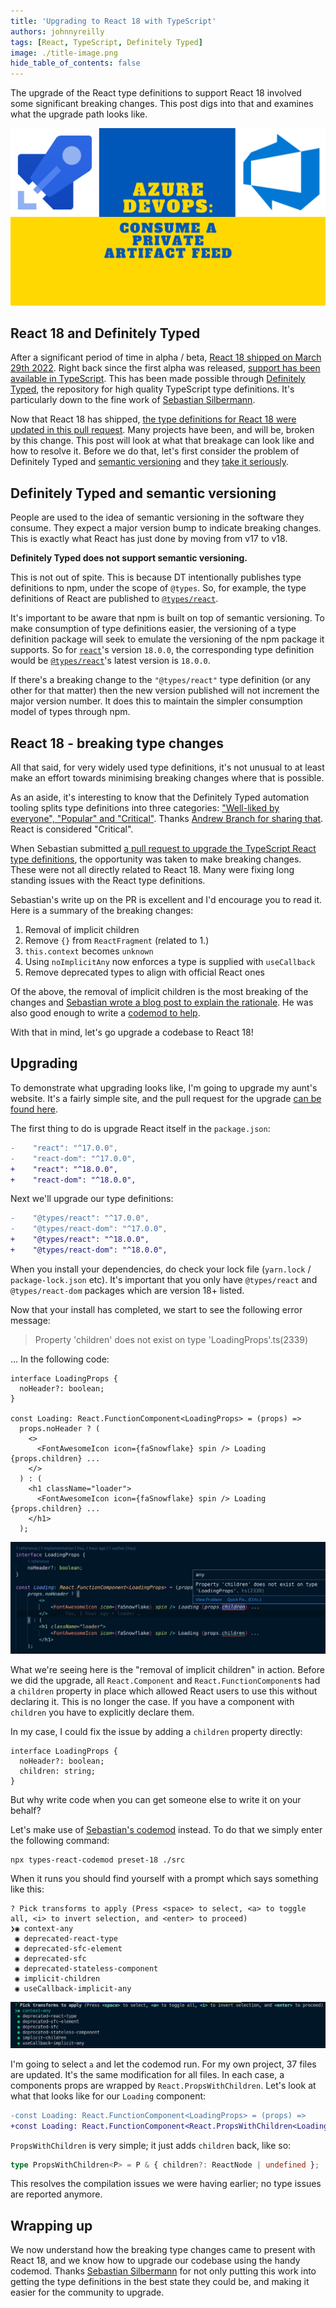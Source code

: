 ```yaml
---
title: 'Upgrading to React 18 with TypeScript'
authors: johnnyreilly
tags: [React, TypeScript, Definitely Typed]
image: ./title-image.png
hide_table_of_contents: false
---
```


The upgrade of the React type definitions to support React 18 involved some significant breaking changes. This post digs into that and examines what the upgrade path looks like.

![title image reading "Upgrading to React 18 with TypeScript" with the React, TypeScript and Definitely Typed logos`](title-image.png)

## React 18 and Definitely Typed

After a significant period of time in alpha / beta, [React 18 shipped on March 29th 2022](https://reactjs.org/blog/2022/03/29/react-v18.html). Right back since the first alpha was released, [support has been available in TypeScript](https://blog.logrocket.com/how-to-use-typescript-with-react-18-alpha/). This has been made possible through [Definitely Typed](https://github.com/DefinitelyTyped/DefinitelyTyped), the repository for high quality TypeScript type definitions. It's particularly down to the fine work of [Sebastian Silbermann](https://twitter.com/sebsilbermann).

Now that React 18 has shipped, [the type definitions for React 18 were updated in this pull request](https://github.com/DefinitelyTyped/DefinitelyTyped/pull/56210). Many projects have been, and will be, broken by this change. This post will look at what that breakage can look like and how to resolve it. Before we do that, let's first consider the problem of Definitely Typed and [semantic versioning](http://semver.org/) and they [take it seriously](https://docs.npmjs.com/getting-started/semantic-versioning).

## Definitely Typed and semantic versioning

People are used to the idea of semantic versioning in the software they consume. They expect a major version bump to indicate breaking changes. This is exactly what React has just done by moving from v17 to v18.

**Definitely Typed does not support semantic versioning.**

This is not out of spite. This is because DT intentionally publishes type definitions to npm, under the scope of `@types`. So, for example, the type definitions of React are published to [`@types/react`](https://www.npmjs.com/package/@types/react).

It's important to be aware that npm is built on top of semantic versioning. To make consumption of type definitions easier, the versioning of a type definition package will seek to emulate the versioning of the npm package it supports. So for [`react`](https://www.npmjs.com/package/react)'s version `18.0.0`, the corresponding type definition would be [`@types/react`](https://www.npmjs.com/package/@types/react)'s latest version is `18.0.0`.

If there's a breaking change to the `"@types/react"` type definition (or any other for that matter) then the new version published will not increment the major version number. It does this to maintain the simpler consumption model of types through npm.

## React 18 - breaking type changes

All that said, for very widely used type definitions, it's not unusual to at least make an effort towards minimising breaking changes where that is possible.

As an aside, it's interesting to know that the Definitely Typed automation tooling splits type definitions into three categories: ["Well-liked by everyone", "Popular" and "Critical"](https://github.com/DefinitelyTyped/dt-mergebot/blob/5485345b210a4baf8e63376a930554bf2b7dd311/src/basic.ts#L11-L14). Thanks [Andrew Branch for sharing that](https://twitter.com/atcb/status/1438559981838626817). React is considered "Critical".

When Sebastian submitted [a pull request to upgrade the TypeScript React type definitions](https://github.com/DefinitelyTyped/DefinitelyTyped/pull/56210), the opportunity was taken to make breaking changes. These were not all directly related to React 18. Many were fixing long standing issues with the React type definitions.

Sebastian's write up on the PR is excellent and I'd encourage you to read it. Here is a summary of the breaking changes:

1. Removal of implicit children
2. Remove `{}` from `ReactFragment` (related to 1.)
3. `this.context` becomes `unknown`
4. Using `noImplicitAny` now enforces a type is supplied with `useCallback`
5. Remove deprecated types to align with official React ones

Of the above, the removal of implicit children is the most breaking of the changes and [Sebastian wrote a blog post to explain the rationale](https://solverfox.dev/writing/no-implicit-children). He was also good enough to write a [codemod to help](https://github.com/eps1lon/types-react-codemod).

With that in mind, let's go upgrade a codebase to React 18!

## Upgrading

To demonstrate what upgrading looks like, I'm going to upgrade my aunt's website. It's a fairly simple site, and the pull request for the upgrade [can be found here](https://github.com/johnnyreilly/poor-clares-arundel-koa/pull/69).

The first thing to do is upgrade React itself in the `package.json`:

```diff
-    "react": "^17.0.0",
-    "react-dom": "^17.0.0",
+    "react": "^18.0.0",
+    "react-dom": "^18.0.0",
```

Next we'll upgrade our type definitions:

```diff
-    "@types/react": "^17.0.0",
-    "@types/react-dom": "^17.0.0",
+    "@types/react": "^18.0.0",
+    "@types/react-dom": "^18.0.0",
```

When you install your dependencies, do check your lock file (`yarn.lock` / `package-lock.json` etc). It's important that you only have `@types/react` and `@types/react-dom` packages which are version 18+ listed.

Now that your install has completed, we start to see the following error message:

> Property 'children' does not exist on type 'LoadingProps'.ts(2339)

... In the following code:

```tsx
interface LoadingProps {
  noHeader?: boolean;
}

const Loading: React.FunctionComponent<LoadingProps> = (props) =>
  props.noHeader ? (
    <>
      <FontAwesomeIcon icon={faSnowflake} spin /> Loading {props.children} ...
    </>
  ) : (
    <h1 className="loader">
      <FontAwesomeIcon icon={faSnowflake} spin /> Loading {props.children} ...
    </h1>
  );
```

![screenshot of the above code snippet with "Property 'children' does not exist on type 'LoadingProps'.ts(2339)" displayed over the `props.children`](screenshot-no-children.png)

What we're seeing here is the "removal of implicit children" in action. Before we did the upgrade, all `React.Component` and `React.FunctionComponent`s had a `children` property in place which allowed React users to use this without declaring it. This is no longer the case. If you have a component with `children` you have to explicitly declare them.

In my case, I could fix the issue by adding a `children` property directly:

```tsx
interface LoadingProps {
  noHeader?: boolean;
  children: string;
}
```

But why write code when you can get someone else to write it on your behalf?

Let's make use of [Sebastian's codemod](https://github.com/eps1lon/types-react-codemod) instead. To do that we simply enter the following command:

```shell
npx types-react-codemod preset-18 ./src
```

When it runs you should find yourself with a prompt which says something like this:

```shell
? Pick transforms to apply (Press <space> to select, <a> to toggle all, <i> to invert selection, and <enter> to proceed)
❯◉ context-any
 ◉ deprecated-react-type
 ◉ deprecated-sfc-element
 ◉ deprecated-sfc
 ◉ deprecated-stateless-component
 ◉ implicit-children
 ◉ useCallback-implicit-any
```

![screenshot of the terminal prompt above](screenshot-codemod-in-action.png)

I'm going to select `a` and let the codemod run. For my own project, 37 files are updated. It's the same modification for all files. In each case, a components props are wrapped by `React.PropsWithChildren`. Let's look at what that looks like for our `Loading` component:

```diff
-const Loading: React.FunctionComponent<LoadingProps> = (props) =>
+const Loading: React.FunctionComponent<React.PropsWithChildren<LoadingProps>> = (props) =>
```

`PropsWithChildren` is very simple; it just adds `children` back, like so:

```ts
type PropsWithChildren<P> = P & { children?: ReactNode | undefined };
```

This resolves the compilation issues we were having earlier; no type issues are reported anymore.

## Wrapping up

We now understand how the breaking type changes came to present with React 18, and we know how to upgrade our codebase using the handy codemod. Thanks [Sebastian Silbermann](https://twitter.com/sebsilbermann) for not only putting this work into getting the type definitions in the best state they could be, and making it easier for the community to upgrade.
